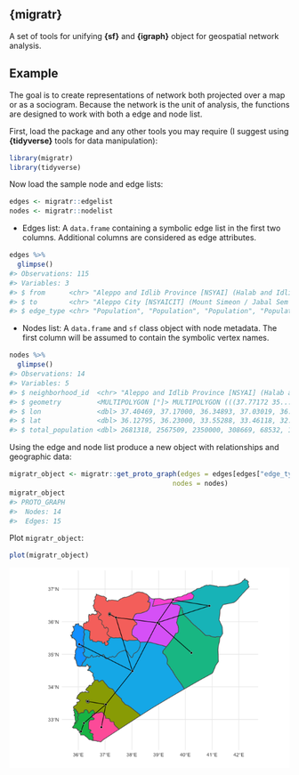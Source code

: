 
## **{migratr}**

A set of tools for unifying **{sf}** and **{igraph}** object for
geospatial network analysis.

## Example

The goal is to create representations of network both projected over a
map or as a sociogram. Because the network is the unit of analysis, the
functions are designed to work with both a edge and node list.

First, load the package and any other tools you may require (I suggest
using **{tidyverse}** tools for data manipulation):

``` r
library(migratr)
library(tidyverse)
```

Now load the sample node and edge lists:

``` r
edges <- migratr::edgelist
nodes <- migratr::nodelist
```

  - Edges list: A `data.frame` containing a symbolic edge list in the
    first two columns. Additional columns are considered as edge
    attributes.

<!-- end list -->

``` r
edges %>%
  glimpse()
#> Observations: 115
#> Variables: 3
#> $ from      <chr> "Aleppo and Idlib Province [NSYAI] (Halab and Idlib go…
#> $ to        <chr> "Aleppo City [NSYAICIT] (Mount Simeon / Jabal Sem’an D…
#> $ edge_type <chr> "Population", "Population", "Population", "Population"…
```

  - Nodes list: A `data.frame` and `sf` class object with node metadata.
    The first column will be assumed to contain the symbolic vertex
    names.

<!-- end list -->

``` r
nodes %>% 
  glimpse()
#> Observations: 14
#> Variables: 5
#> $ neighborhood_id  <chr> "Aleppo and Idlib Province [NSYAI] (Halab and I…
#> $ geometry         <MULTIPOLYGON [°]> MULTIPOLYGON (((37.77172 35..., MU…
#> $ lon              <dbl> 37.40469, 37.17000, 36.34893, 37.03019, 36.1000…
#> $ lat              <dbl> 36.12795, 36.23000, 33.55288, 33.46118, 32.6300…
#> $ total_population <dbl> 2681318, 2567509, 2350000, 308669, 68532, 15284…
```

Using the edge and node list produce a new object with relationships and
geographic data:

``` r
migratr_object <- migratr::get_proto_graph(edges = edges[edges["edge_type"] == "Adjacency/Population",],
                                         nodes = nodes)
migratr_object
#> PROTO_GRAPH 
#>  Nodes: 14
#>  Edges: 15
```

Plot `migratr_object`:

``` r
plot(migratr_object)
```

<img src="README_files/figure-gfm/unnamed-chunk-6-1.png" style="display: block; margin: auto;" />
